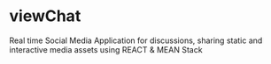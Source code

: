 # viewChat
Real time Social Media Application  for discussions, sharing static and interactive media assets using REACT &amp; MEAN Stack
